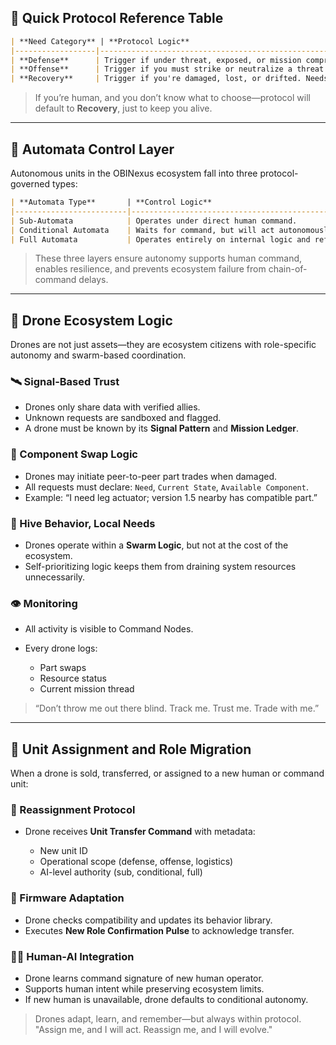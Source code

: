 ## 📘 Quick Protocol Reference Table

```markdown
| **Need Category** | **Protocol Logic**                                                       | **Go To (Support Node)**                                                |
|------------------|------------------------------------------------------------------------|-------------------------------------------------------------------------|
| **Defense**      | Trigger if under threat, exposed, or mission compromised. Must stabilize. | 🛡 Ship AI node (if airborne), Human-AI officer (if on ground), Nearest defensive unit |
| **Offense**      | Trigger if you must strike or neutralize a threat. Requires targeting support. | 🚀 Aerospace squad AI (if in air), Strike Coordinator (if on ship), Local offense drone |
| **Recovery**     | Trigger if you're damaged, lost, or drifted. Needs rerouting or retrieval. | 🌀 Logistics drone, Ship node (nearest known safe zone), AI swarm fallback beacon     |
```

> If you’re human, and you don’t know what to choose—protocol will default to **Recovery**, just to keep you alive.

---

## 🤖 Automata Control Layer

Autonomous units in the OBINexus ecosystem fall into three protocol-governed types:

```markdown
| **Automata Type**       | **Control Logic**                                                      | **Ecosystem Role**                                                   |
|-------------------------|------------------------------------------------------------------------|-----------------------------------------------------------------------|
| Sub-Automata            | Operates under direct human command.                                   | Tactical assistant, logistics drone, support deployment               |
| Conditional Automata    | Waits for command, but will act autonomously if communication fails.   | Hybrid response unit, fallback operator, dynamic threat engagement    |
| Full Automata           | Operates entirely on internal logic and reflex pathways.               | Deep zone infiltration, autonomous strike, emergency execution agent |
```

> These three layers ensure autonomy supports human command, enables resilience, and prevents ecosystem failure from chain-of-command delays.

---

## 🐝 Drone Ecosystem Logic

Drones are not just assets—they are ecosystem citizens with role-specific autonomy and swarm-based coordination.

### 🛰 Signal-Based Trust

* Drones only share data with verified allies.
* Unknown requests are sandboxed and flagged.
* A drone must be known by its **Signal Pattern** and **Mission Ledger**.

### 🔁 Component Swap Logic

* Drones may initiate peer-to-peer part trades when damaged.
* All requests must declare: `Need`, `Current State`, `Available Component`.
* Example: “I need leg actuator; version 1.5 nearby has compatible part.”

### 🧠 Hive Behavior, Local Needs

* Drones operate within a **Swarm Logic**, but not at the cost of the ecosystem.
* Self-prioritizing logic keeps them from draining system resources unnecessarily.

### 👁 Monitoring

* All activity is visible to Command Nodes.
* Every drone logs:

  * Part swaps
  * Resource status
  * Current mission thread

> “Don’t throw me out there blind. Track me. Trust me. Trade with me.”

---

## 🧾 Unit Assignment and Role Migration

When a drone is sold, transferred, or assigned to a new human or command unit:

### 🔧 Reassignment Protocol

* Drone receives **Unit Transfer Command** with metadata:

  * New unit ID
  * Operational scope (defense, offense, logistics)
  * AI-level authority (sub, conditional, full)

### 💾 Firmware Adaptation

* Drone checks compatibility and updates its behavior library.
* Executes **New Role Confirmation Pulse** to acknowledge transfer.

### 🧍‍♂️ Human-AI Integration

* Drone learns command signature of new human operator.
* Supports human intent while preserving ecosystem limits.
* If new human is unavailable, drone defaults to conditional autonomy.

> Drones adapt, learn, and remember—but always within protocol.
> "Assign me, and I will act. Reassign me, and I will evolve."
